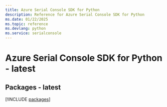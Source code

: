 ```yaml
---
title: Azure Serial Console SDK for Python
description: Reference for Azure Serial Console SDK for Python
ms.date: 01/22/2025
ms.topic: reference
ms.devlang: python
ms.service: serialconsole
---
```

# Azure Serial Console SDK for Python - latest
## Packages - latest
[!INCLUDE [packages](serial-console-index.md)]